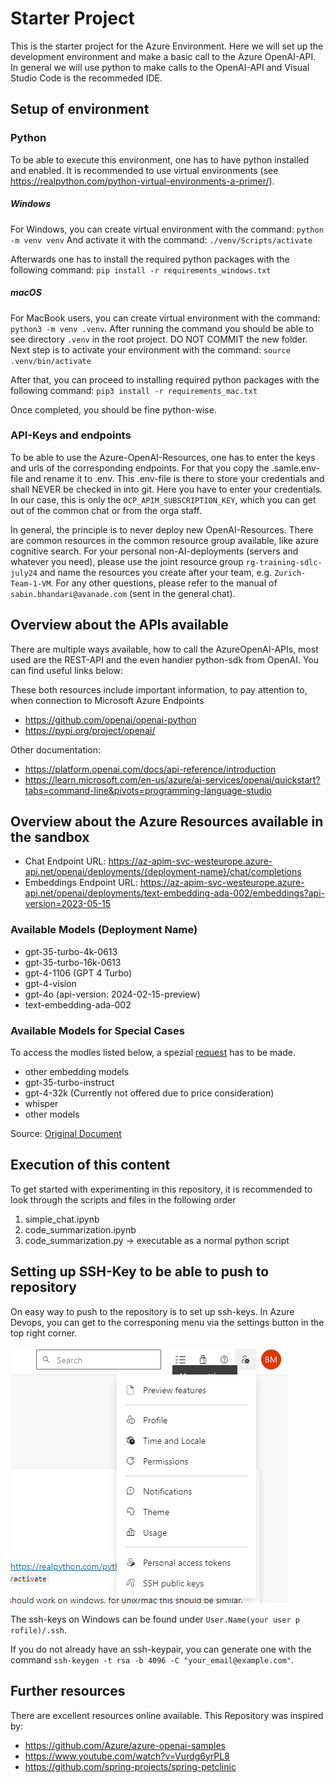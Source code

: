 # Starter Project

This is the starter project for the Azure Environment. Here we will set up the development environment and make a basic call to the Azure OpenAI-API. In general we will use python to make calls to the OpenAI-API and Visual Studio Code is the recommeded IDE.

## Setup of environment

### Python

To be able to execute this environment, one has to have python installed and enabled. It is recommended to use virtual environments (see https://realpython.com/python-virtual-environments-a-primer/).

##### Windows

For Windows, you can create virtual environment  with the command: `python -m venv venv`
And activate it with the command: `./venv/Scripts/activate`

Afterwards one has to install the required python packages with the following command: `pip install -r requirements_windows.txt`

##### macOS

For MacBook users, you can create virtual environment with the command: `python3 -m venv .venv`. After running the command you should be able to see directory `.venv` in the root project. DO NOT COMMIT the new folder.
Next step is to activate your environment with the command: `source .venv/bin/activate`

After that, you can proceed to installing required python packages with the following command: `pip3 install -r requirements_mac.txt`

Once completed, you should be fine python-wise.


### API-Keys and endpoints

To be able to use the Azure-OpenAI-Resources, one has to enter the keys and urls of the corresponding endpoints. For that you copy the .samle.env-file and rename it to .env. This .env-file is there to store your credentials and shall NEVER be checked in into git. Here you have to enter your credentials. In our case, this is only the `OCP_APIM_SUBSCRIPTION_KEY`, which you can get out of the common chat or from the orga staff.

In general, the principle is to never deploy new OpenAI-Resources. There are common resources in the common resource group available, like azure cognitive search.
For your personal non-AI-deployments (servers and whatever you need), please use the joint resource group `rg-training-sdlc-july24` and name the resources you create after your team, e.g. `Zurich-Team-1-VM`. For any other questions, please refer to the manual of `sabin.bhandari@avanade.com` (sent in the general chat).


## Overview about the APIs available

There are multiple ways available, how to call the AzureOpenAI-APIs, most used are the REST-API and the even handier python-sdk from OpenAI.
You can find useful links below:

These both resources include important information, to pay attention to, when connection to Microsoft Azure Endpoints

- https://github.com/openai/openai-python
- https://pypi.org/project/openai/

Other documentation:

- https://platform.openai.com/docs/api-reference/introduction
- https://learn.microsoft.com/en-us/azure/ai-services/openai/quickstart?tabs=command-line&pivots=programming-language-studio

## Overview about the Azure Resources available in the sandbox

- Chat Endpoint URL: 
https://az-apim-svc-westeurope.azure-api.net/openai/deployments/{deployment-name}/chat/completions 
- Embeddings Endpoint URL: https://az-apim-svc-westeurope.azure-api.net/openai/deployments/text-embedding-ada-002/embeddings?api-version=2023-05-15 


### Available Models (Deployment Name)
- gpt-35-turbo-4k-0613 
- gpt-35-turbo-16k-0613 
- gpt-4-1106 (GPT 4 Turbo) 
- gpt-4-vision 
- gpt-4o (api-version: 2024-02-15-preview)
- text-embedding-ada-002 

### Available Models for Special Cases
To access the modles listed below, a spezial [request](https://nam11.safelinks.protection.outlook.com/?url=https%3A%2F%2Faccenture.qualtrics.com%2Fjfe%2Fform%2FSV_8nLVklZQFHc1hTE&data=05%7C01%7Csabin.bhandari%40avanade.com%7C8057a662e92c4a35c44b08dbce10bbf9%7Ccf36141cddd745a7b073111f66d0b30c%7C0%7C0%7C638330343604451438%7CUnknown%7CTWFpbGZsb3d8eyJWIjoiMC4wLjAwMDAiLCJQIjoiV2luMzIiLCJBTiI6Ik1haWwiLCJXVCI6Mn0%3D%7C3000%7C%7C%7C&sdata=%2BDqCRQ9NBUGHTBGu%2FaifTHIosK%2B6%2BbY1d%2BCOEy81XU0%3D&reserved=0)
has to be made.
- other embedding models 
- gpt-35-turbo-instruct 
- gpt-4-32k (Currently not offered due to price consideration) 
- whisper 
- other models 

Source: [Original Document](https://myoffice.accenture.com/:w:/g/personal/sabin_bhandari_accenture_com/EVJZYeyBEDZBvQ6vL9yLK7UB64xXU8dsm3lfXGxqOsCTjw?e=5jyv07)

## Execution of this content

To get started with experimenting in this repository, it is recommended to look through the scripts and files in the following order

1. simple_chat.ipynb
2. code_summarization.ipynb
3. code_summarization.py -> executable as a normal python script

## Setting up SSH-Key to be able to push to repository

On easy way to push to the repository is to set up ssh-keys. In Azure Devops, you can get to the corresponing menu via the settings button in the top right corner.

![Menu for ssh key](images/menu_ssh.png)

The ssh-keys on Windows can be found under `User.Name(your user p rofile)/.ssh`.

If you do not already have an ssh-keypair, you can generate one with the command `ssh-keygen -t rsa -b 4096 -C "your_email@example.com"`.

## Further resources

There are excellent resources online available. This Repository was inspired by:

- https://github.com/Azure/azure-openai-samples
- https://www.youtube.com/watch?v=Vurdg6yrPL8
- https://github.com/spring-projects/spring-petclinic

